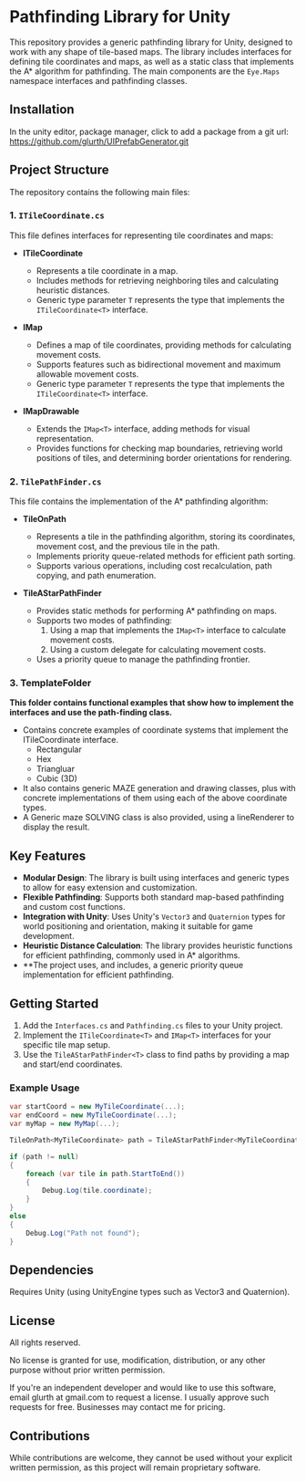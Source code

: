 # Pathfinding Library for Unity

This repository provides a generic pathfinding library for Unity, designed to work with any shape of tile-based maps. The library includes interfaces for defining tile coordinates and maps, as well as a static class that implements the A* algorithm for pathfinding. The main components are the `Eye.Maps` namespace interfaces and pathfinding classes.

## Installation

In the unity editor, package manager, click to add a package from a git url:  https://github.com/glurth/UIPrefabGenerator.git

## Project Structure

The repository contains the following main files:

### 1. `ITileCoordinate.cs`

This file defines interfaces for representing tile coordinates and maps:

- **ITileCoordinate<T>**
  - Represents a tile coordinate in a map.
  - Includes methods for retrieving neighboring tiles and calculating heuristic distances.
  - Generic type parameter `T` represents the type that implements the `ITileCoordinate<T>` interface.

- **IMap<T>**
  - Defines a map of tile coordinates, providing methods for calculating movement costs.
  - Supports features such as bidirectional movement and maximum allowable movement costs.
  - Generic type parameter `T` represents the type that implements the `ITileCoordinate<T>` interface.

- **IMapDrawable<T>**
  - Extends the `IMap<T>` interface, adding methods for visual representation.
  - Provides functions for checking map boundaries, retrieving world positions of tiles, and determining border orientations for rendering.

### 2. `TilePathFinder.cs`

This file contains the implementation of the A* pathfinding algorithm:

- **TileOnPath<T>**
  - Represents a tile in the pathfinding algorithm, storing its coordinates, movement cost, and the previous tile in the path.
  - Implements priority queue-related methods for efficient path sorting.
  - Supports various operations, including cost recalculation, path copying, and path enumeration.

- **TileAStarPathFinder<T>**
  - Provides static methods for performing A* pathfinding on maps.
  - Supports two modes of pathfinding:
    1. Using a map that implements the `IMap<T>` interface to calculate movement costs.
    2. Using a custom delegate for calculating movement costs.
  - Uses a priority queue to manage the pathfinding frontier.

### 3. TemplateFolder
  **This folder contains functional examples that show how to implement the interfaces and use the path-finding class.**
  - Contains concrete examples of coordinate systems that implement the ITileCoordinate interface.
    - Rectangular
    - Hex
    - Triangluar
    - Cubic (3D)
  - It also contains generic MAZE generation and drawing classes, plus with concrete implementations of them using each of the above coordinate types.  
  - A Generic maze SOLVING class is also provided, using a lineRenderer to display the result.

	
## Key Features

- **Modular Design**: The library is built using interfaces and generic types to allow for easy extension and customization.
- **Flexible Pathfinding**: Supports both standard map-based pathfinding and custom cost functions.
- **Integration with Unity**: Uses Unity's `Vector3` and `Quaternion` types for world positioning and orientation, making it suitable for game development.
- **Heuristic Distance Calculation**: The library provides heuristic functions for efficient pathfinding, commonly used in A* algorithms.
- **The project uses, and includes, a generic priority queue implementation for efficient pathfinding.

## Getting Started

1. Add the `Interfaces.cs` and `Pathfinding.cs` files to your Unity project.
2. Implement the `ITileCoordinate<T>` and `IMap<T>` interfaces for your specific tile map setup.
3. Use the `TileAStarPathFinder<T>` class to find paths by providing a map and start/end coordinates.

### Example Usage

```csharp
var startCoord = new MyTileCoordinate(...);
var endCoord = new MyTileCoordinate(...);
var myMap = new MyMap(...);

TileOnPath<MyTileCoordinate> path = TileAStarPathFinder<MyTileCoordinate>.GetPathFromTo(myMap, startCoord, endCoord);

if (path != null)
{
    foreach (var tile in path.StartToEnd())
    {
        Debug.Log(tile.coordinate);
    }
}
else
{
    Debug.Log("Path not found");
}
```

## Dependencies

  Requires Unity (using UnityEngine types such as Vector3 and Quaternion).
    
## License

All rights reserved.

No license is granted for use, modification, distribution, or any other purpose without prior written permission.

If you're an independent developer and would like to use this software, email glurth at gmail.com to request a license. I usually approve such requests for free.  Businesses may contact me for pricing.

## Contributions

While contributions are welcome, they cannot be used without your explicit written permission, as this project will remain proprietary software.